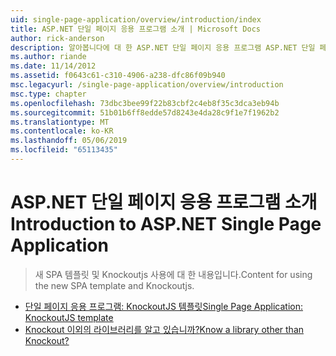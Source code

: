 ```yaml
---
uid: single-page-application/overview/introduction/index
title: ASP.NET 단일 페이지 응용 프로그램 소개 | Microsoft Docs
author: rick-anderson
description: 알아봅니다에 대 한 ASP.NET 단일 페이지 응용 프로그램 ASP.NET 단일 페이지 응용 프로그램 (SPA)를 사용 하면 중요 한 클라이언트 쪽 interacti를 포함 하는 응용 프로그램을 빌드할 수 있습니다...
ms.author: riande
ms.date: 11/14/2012
ms.assetid: f0643c61-c310-4906-a238-dfc86f09b940
msc.legacyurl: /single-page-application/overview/introduction
msc.type: chapter
ms.openlocfilehash: 73dbc3bee99f22b83cbf2c4eb8f35c3dca3eb94b
ms.sourcegitcommit: 51b01b6ff8edde57d8243e4da28c9f1e7f1962b2
ms.translationtype: MT
ms.contentlocale: ko-KR
ms.lasthandoff: 05/06/2019
ms.locfileid: "65113435"
---
```

# <a name="introduction-to-aspnet-single-page-application"></a><span data-ttu-id="2f7f6-103">ASP.NET 단일 페이지 응용 프로그램 소개</span><span class="sxs-lookup"><span data-stu-id="2f7f6-103">Introduction to ASP.NET Single Page Application</span></span>

> <span data-ttu-id="2f7f6-104">새 SPA 템플릿 및 Knockoutjs 사용에 대 한 내용입니다.</span><span class="sxs-lookup"><span data-stu-id="2f7f6-104">Content for using the new SPA template and Knockoutjs.</span></span>

- [<span data-ttu-id="2f7f6-105">단일 페이지 응용 프로그램: KnockoutJS 템플릿</span><span class="sxs-lookup"><span data-stu-id="2f7f6-105">Single Page Application: KnockoutJS template</span></span>](knockoutjs-template.md)
- [<span data-ttu-id="2f7f6-106">Knockout 이외의 라이브러리를 알고 있습니까?</span><span class="sxs-lookup"><span data-stu-id="2f7f6-106">Know a library other than Knockout?</span></span>](other-libraries.md)
